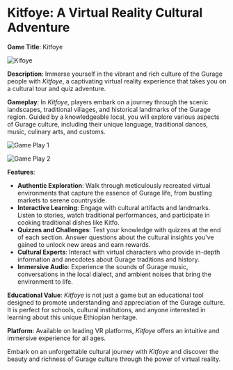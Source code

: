 # Kitfoye: A Virtual Reality Cultural Adventure

**Game Title**: Kitfoye

![Kifoye](https://github.com/user-attachments/assets/1d03c698-ab80-49a6-a763-af609c41c9ea)


**Description**:
Immerse yourself in the vibrant and rich culture of the Gurage people with *Kitfoye*, a captivating virtual reality experience that takes you on a cultural tour and quiz adventure. 

**Gameplay**:
In *Kitfoye*, players embark on a journey through the scenic landscapes, traditional villages, and historical landmarks of the Gurage region. Guided by a knowledgeable local, you will explore various aspects of Gurage culture, including their unique language, traditional dances, music, culinary arts, and customs.

![Game Play 1](https://github.com/user-attachments/assets/0f519d1b-4c0d-45d3-9633-05eadf207676)


![Game Play 2](https://github.com/user-attachments/assets/b72d8d72-0d67-475b-9cc6-8bc2500714a4)


**Features**:

- **Authentic Exploration**: Walk through meticulously recreated virtual environments that capture the essence of Gurage life, from bustling markets to serene countryside.
- **Interactive Learning**: Engage with cultural artifacts and landmarks. Listen to stories, watch traditional performances, and participate in cooking traditional dishes like Kitfo.
- **Quizzes and Challenges**: Test your knowledge with quizzes at the end of each section. Answer questions about the cultural insights you've gained to unlock new areas and earn rewards.
- **Cultural Experts**: Interact with virtual characters who provide in-depth information and anecdotes about Gurage traditions and history.
- **Immersive Audio**: Experience the sounds of Gurage music, conversations in the local dialect, and ambient noises that bring the environment to life.

**Educational Value**:
*Kitfoye* is not just a game but an educational tool designed to promote understanding and appreciation of the Gurage culture. It is perfect for schools, cultural institutions, and anyone interested in learning about this unique Ethiopian heritage.

**Platform**:
Available on leading VR platforms, *Kitfoye* offers an intuitive and immersive experience for all ages.

Embark on an unforgettable cultural journey with *Kitfoye* and discover the beauty and richness of Gurage culture through the power of virtual reality.
